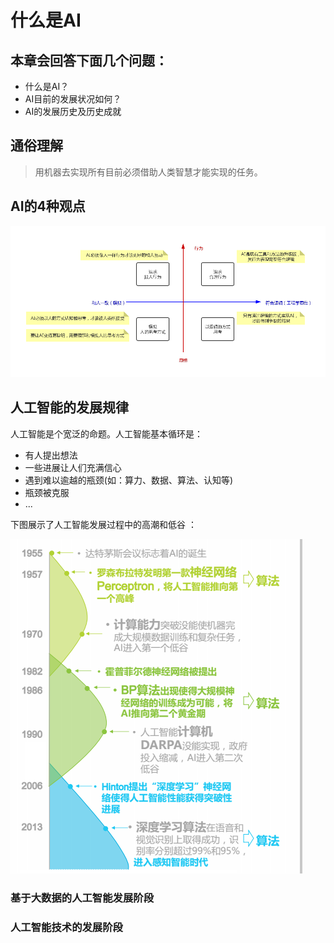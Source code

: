 
# 什么是AI

## 本章会回答下面几个问题：

 - 什么是AI？
 - AI目前的发展状况如何？
 - AI的发展历史及历史成就


## 通俗理解

> 用机器去实现所有目前必须借助人类智慧才能实现的任务。

## AI的4种观点
![enter description here][1]

 ## 人工智能的发展规律
 人工智能是个宽泛的命题。人工智能基本循环是：
 
 -  有人提出想法
 -  一些进展让人们充满信心
 -  遇到难以逾越的瓶颈(如：算力、数据、算法、认知等)
 -  瓶颈被克服
 -  ...

下图展示了人工智能发展过程中的高潮和低谷 ：

 ![enter description here][2]
 
 ### 基于大数据的人工智能发展阶段
 ### 人工智能技术的发展阶段


  [1]: ./images/AI-4WAY.png "AI-4WAY"
  [2]: ./images/AI-History.png "AI-History"